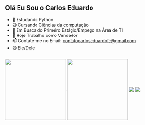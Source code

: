 ## Olá Eu Sou o Carlos Eduardo
- 🌱 Estudando Python
- 😃 Cursando Ciências da computação
- 🤔 Em Busca do Primeiro Estágio/Empego na Área de TI
- 🔭 Hoje Trabalho como Vendedor
- 📫 Contate-me no Email: contatocarloseduardofe@gmail.com
- 😄 Ele/Dele
  ##
<a href="https://https://github.com/Carloseduardo-dev#ol%C3%A1-eu-sou-o-carlos-eduardo)">
  <img height=200 align="center" src="https://github-readme-stats.vercel.app/api?username=Carloseduardo-dev" />
</a>
<a href="https://github.com/anuraghazra/convoychat">
  <img height=200 align="center" src="https://github-readme-stats.vercel.app/api/top-langs?username=anuraghazra&layout=compact&langs_count=8&card_width=320" />
</a>
<a href="https://github.com/anuraghazra/github-readme-stats">
  <img align="center" src="https://github-readme-stats.vercel.app/api/pin/?username=anuraghazra&repo=github-readme-stats" />
</a>
<a href="https://github.com/anuraghazra/convoychat">
  <img align="center" src="https://github-readme-stats.vercel.app/api/pin/?username=anuraghazra&repo=convoychat" />
</a>
